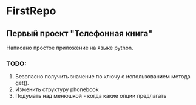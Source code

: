 # FirstRepo

## Первый проект "Телефонная книга"

Написано простое приложение на языке python.

### TODO:
1) Безопасно получить значение по ключу с использованием метода get().
2) Изменить структуру phonebook
3) Подумать над менюшкой - когда какие опции предлагать